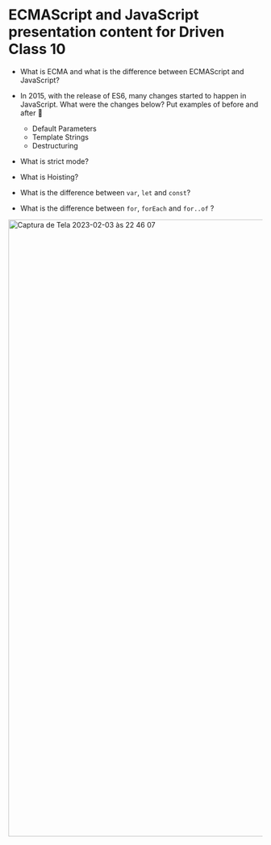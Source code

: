 # ECMAScript and JavaScript presentation content for Driven Class 10

   - What is ECMA and what is the difference between ECMAScript and JavaScript?

   - In 2015, with the release of ES6, many changes started to happen in JavaScript. What were the changes below? Put examples of before and after 🙂
       - Default Parameters
       - Template Strings
       - Destructuring

   - What is strict mode?

   - What is Hoisting?

   - What is the difference between `var`, `let` and `const`?

   - What is the difference between `for`, `forEach` and `for..of` ?
   

<img width="1223" alt="Captura de Tela 2023-02-03 às 22 46 07" src="https://user-images.githubusercontent.com/95102911/216739969-1255b31b-aba8-4553-85c2-d355f2ca8136.png">
